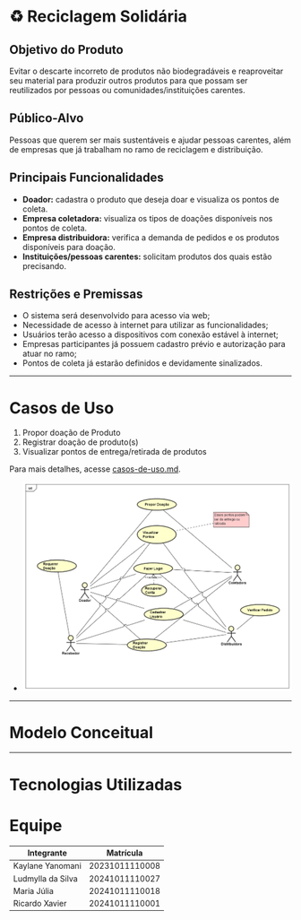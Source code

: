 # ♻ Reciclagem Solidária

## Objetivo do Produto
Evitar o descarte incorreto de produtos não biodegradáveis e reaproveitar seu material para produzir outros produtos para que possam ser reutilizados por pessoas ou comunidades/instituições carentes.

## Público-Alvo
Pessoas que querem ser mais sustentáveis e ajudar pessoas carentes, além de empresas que já trabalham no ramo de reciclagem e distribuição.

## Principais Funcionalidades
- **Doador:** cadastra o produto que deseja doar e visualiza os pontos de coleta.  
- **Empresa coletadora:** visualiza os tipos de doações disponíveis nos pontos de coleta.  
- **Empresa distribuidora:** verifica a demanda de pedidos e os produtos disponíveis para doação.
- **Instituições/pessoas carentes:** solicitam produtos dos quais estão precisando.

## Restrições e Premissas
- O sistema será desenvolvido para acesso via web;  
- Necessidade de acesso à internet para utilizar as funcionalidades; 
- Usuários terão acesso a dispositivos com conexão estável à internet; 
- Empresas participantes já possuem cadastro prévio e autorização para atuar no ramo;
- Pontos de coleta já estarão definidos e devidamente sinalizados.

 ---

# Casos de Uso

1. Propor doação de Produto
2. Registrar doação de produto(s)
3. Visualizar pontos de entrega/retirada de produtos

Para mais detalhes, acesse [casos-de-uso.md](casos-de-uso.md).

- ![diagrama_casos_de_uso](imagens/diagrama_casos_de_uso.png)
---

# Modelo Conceitual
---

# Tecnologias Utilizadas

# Equipe
 Integrante | Matrícula |
 ---------- | --------- |
 Kaylane Yanomani | 20231011110008 |
 Ludmylla da Silva | 20241011110027 |
 Maria Júlia | 20241011110018 |
 Ricardo Xavier | 20241011110001 |